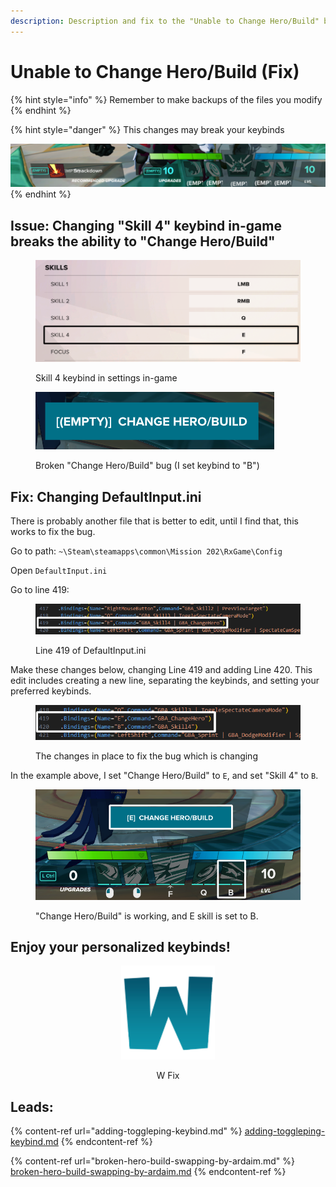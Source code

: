 ```yaml
---
description: Description and fix to the "Unable to Change Hero/Build" bug.
---
```


# Unable to Change Hero/Build (Fix)

{% hint style="info" %}
Remember to make backups of the files you modify
{% endhint %}

{% hint style="danger" %}
This changes may break your keybinds

<img src="../.gitbook/assets/brokenkeybinds.png" alt="" data-size="original">
{% endhint %}

## Issue: Changing "Skill 4" keybind in-game breaks the ability to "Change Hero/Build"

<figure><img src="../.gitbook/assets/skill4ingame.png" alt=""><figcaption><p>Skill 4 keybind in settings in-game</p></figcaption></figure>

<figure><img src="../.gitbook/assets/brokenchangeherobuild.png" alt=""><figcaption><p>Broken "Change Hero/Build" bug (I set keybind to "B")</p></figcaption></figure>

## Fix: Changing DefaultInput.ini

There is probably another file that is better to edit, until I find that, this works to fix the bug.

Go to path: `~\Steam\steamapps\common\Mission 202\RxGame\Config`

Open `DefaultInput.ini`&#x20;

Go to line 419:

<figure><img src="../.gitbook/assets/beforechanges.png" alt=""><figcaption><p>Line 419 of DefaultInput.ini</p></figcaption></figure>

Make these changes below, changing Line 419 and adding Line 420. This edit includes creating a new line, separating the keybinds, and setting your preferred keybinds.

<figure><img src="../.gitbook/assets/afterchanges.png" alt=""><figcaption><p>The changes in place to fix the bug which is changing</p></figcaption></figure>

In the example above, I set "Change Hero/Build" to `E`, and set "Skill 4" to `B`.

<figure><img src="../.gitbook/assets/finalproduct.png" alt=""><figcaption><p>"Change Hero/Build" is working, and E skill is set to B.</p></figcaption></figure>

## Enjoy your personalized keybinds!

<div align="center">

<figure><img src="../.gitbook/assets/Wingiganticcolor-300px.png" alt="" width="150"><figcaption><p>W Fix</p></figcaption></figure>

</div>

## Leads:&#x20;

{% content-ref url="adding-toggleping-keybind.md" %}
[adding-toggleping-keybind.md](adding-toggleping-keybind.md)
{% endcontent-ref %}

{% content-ref url="broken-hero-build-swapping-by-ardaim.md" %}
[broken-hero-build-swapping-by-ardaim.md](broken-hero-build-swapping-by-ardaim.md)
{% endcontent-ref %}
